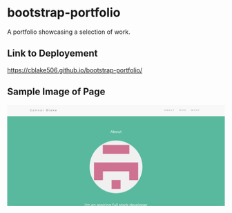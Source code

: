 # bootstrap-portfolio
A portfolio showcasing a selection of work.

## Link to Deployement
https://cblake506.github.io/bootstrap-portfolio/

## Sample Image of Page
![An image of the page created.](./assets/example-image.png)